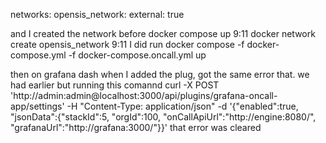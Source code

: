 networks:
  opensis_network:
    external: true


  and I created the network before docker compose up
9:11
docker network create opensis_network
9:11
I did run docker compose -f docker-compose.yml -f docker-compose.oncall.yml up


then on grafana dash when I added the plug, got the same error that. we had earlier but running this comannd curl -X POST 'http://admin:admin@localhost:3000/api/plugins/grafana-oncall-app/settings' -H "Content-Type: application/json" -d '{"enabled":true, "jsonData":{"stackId":5, "orgId":100, "onCallApiUrl":"http://engine:8080/", "grafanaUrl":"http://grafana:3000/"}}'  that error was cleared





  